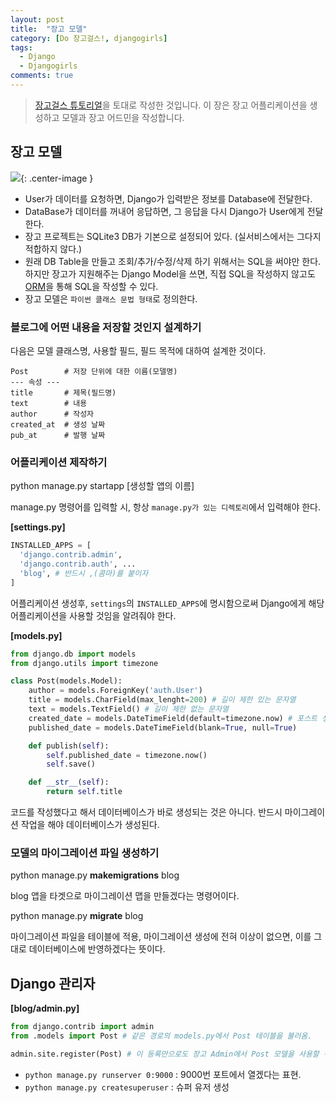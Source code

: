 ```yaml
---
layout: post
title:  "장고 모델"
category: [Do 장고걸스!, djangogirls]
tags:
  - Django
  - Djangogirls
comments: true
---
```


> [장고걸스 튜토리얼](https://tutorial.djangogirls.org/ko/)을 토대로 작성한 것입니다. 이 장은 장고 어플리케이션을 생성하고 모델과 장고 어드민을 작성합니다.

## 장고 모델

![]({{site.url}}/assets/django_model.png){: .center-image }

- User가 데이터를 요청하면, Django가 입력받은 정보를 Database에 전달한다.
- DataBase가 데이터를 꺼내어 응답하면, 그 응답을 다시 Django가 User에게 전달한다.
- 장고 프로젝트는 SQLite3 DB가 기본으로 설정되어 있다. (실서비스에서는 그다지 적합하지 않다.)
- 원래 DB Table을 만들고 조회/추가/수정/삭제 하기 위해서는 SQL을 써야만 한다. 하지만 장고가 지원해주는 Django Model을 쓰면, 직접 SQL을 작성하지 않고도 [ORM](https://tutorial.djangogirls.org/ko/django_orm/)을 통해 SQL을 작성할 수 있다.
- 장고 모델은 `파이썬 클래스 문법 형태`로 정의한다.

### 블로그에 어떤 내용을 저장할 것인지 설계하기
다음은 모델 클래스명, 사용할 필드, 필드 목적에 대하여 설계한 것이다.

```docker
Post        # 저장 단위에 대한 이름(모델명)
--- 속성 ---
title       # 제목(필드명)
text        # 내용
author      # 작성자
created_at  # 생성 날짜
pub_at      # 발행 날짜

```

### 어플리케이션 제작하기

<p class="quote">
  python manage.py startapp [생성할 앱의 이름]
</p>

manage.py 명령어를 입력할 시, 항상 `manage.py가 있는 디렉토리`에서 입력해야 한다.

**[settings.py]**
```python
INSTALLED_APPS = [
  'django.contrib.admin',
  'django.contrib.auth', ...
  'blog', # 반드시 ,(콤마)를 붙이자
]
```

어플리케이션 생성후, `settings`의 `INSTALLED_APPS`에 명시함으로써 Django에게 해당 어플리케이션을 사용할 것임을 알려줘야 한다.

**[models.py]**

```python
from django.db import models
from django.utils import timezone

class Post(models.Model):
    author = models.ForeignKey('auth.User')
    title = models.CharField(max_lenght=200) # 길이 제한 있는 문자열
    text = models.TextField() # 길이 제한 없는 문자열
    created_date = models.DateTimeField(default=timezone.now) # 포스트 생성시 현재 시간이 자동으로 기입된다.
    published_date = models.DateTimeField(blank=True, null=True)

    def publish(self):
        self.published_date = timezone.now()
        self.save()

    def __str__(self):
        return self.title
```

코드를 작성했다고 해서 데이터베이스가 바로 생성되는 것은 아니다. 반드시 마이그레이션 작업을 해야 데이터베이스가 생성된다.

### 모델의 마이그레이션 파일 생성하기

<p class="quote">
  python manage.py <b>makemigrations</b> blog
</p>

blog 앱을 타겟으로 마이그레이션 맵을 만들겠다는 명령어이다.

<p class="quote">
  python manage.py <b>migrate</b> blog
</p>

마이그레이션 파일을 테이블에 적용, 마이그레이션 생성에 전혀 이상이 없으면, 이를 그대로 데이터베이스에 반영하겠다는 뜻이다.

## Django 관리자

**[blog/admin.py]**

```python
from django.contrib import admin
from .models import Post # 같은 경로의 models.py에서 Post 테이블을 불러옴.

admin.site.register(Post) # 이 등록만으로도 장고 Admin에서 Post 모델을 사용할 수 있다.
```

- `python manage.py runserver 0:9000` : 9000번 포트에서 열겠다는 표현.
- `python manage.py createsuperuser` : 슈퍼 유저 생성
